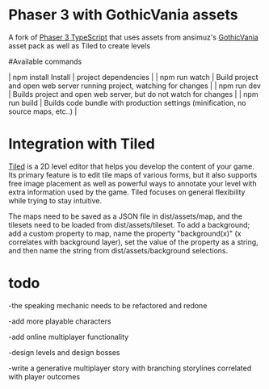 # Phaser 3 with GothicVania assets

A fork of [Phaser 3 TypeScript](https://github.com/photonstorm/phaser3-typescript-project-template) that uses assets from ansimuz's [GothicVania](https://ansimuz.itch.io/) asset pack as well as Tiled to create levels

#Available commands

| npm install	Install | project dependencies |
| npm run watch |	Build project and open web server running project, watching for changes |
| npm run dev |	Builds project and open web server, but do not watch for changes |
| npm run build |	Builds code bundle with production settings (minification, no source maps, etc..) |


# Integration with Tiled

[Tiled](mapeditor.org) is a 2D level editor that helps you develop the content of your game. Its primary feature is to edit tile maps of various forms, but it also supports free image placement as well as powerful ways to annotate your level with extra information used by the game. Tiled focuses on general flexibility while trying to stay intuitive.

The maps need to be saved as a JSON file in dist/assets/map, and the tilesets need to be loaded from dist/assets/tileset. To add a background; add a custom property to map, name the property "background(x)" (x correlates with background layer), set the value of the property as a string, and then name the string from dist/assets/background selections.

# todo

-the speaking mechanic needs to be refactored and redone

-add more playable characters

-add online multiplayer functionality

-design levels and design bosses

-write a generative multiplayer story with branching storylines correlated with player outcomes
